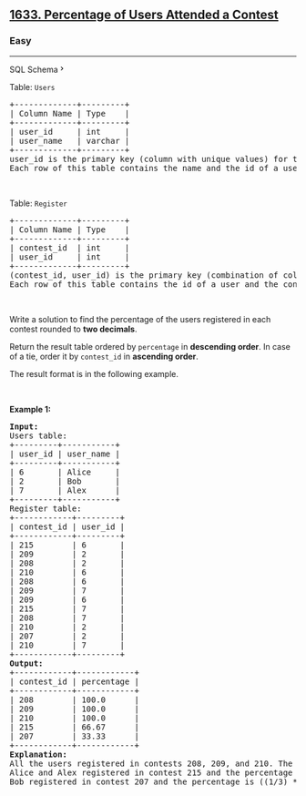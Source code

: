 <h2><a href="https://leetcode.com/problems/percentage-of-users-attended-a-contest/">1633. Percentage of Users Attended a Contest</a></h2><h3>Easy</h3><hr><div class="sql-schema-wrapper__3VBi"><a class="sql-schema-link__3cEg">SQL Schema<svg viewBox="0 0 24 24" width="1em" height="1em" class="icon__1Md2"><path fill-rule="evenodd" d="M10 6L8.59 7.41 13.17 12l-4.58 4.59L10 18l6-6z"></path></svg></a></div><div><p>Table: <code>Users</code></p>

<pre style="position: relative;">+-------------+---------+
| Column Name | Type    |
+-------------+---------+
| user_id     | int     |
| user_name   | varchar |
+-------------+---------+
user_id is the primary key (column with unique values) for this table.
Each row of this table contains the name and the id of a user.
<div class="open_grepper_editor" title="Edit &amp; Save To Grepper"></div></pre>

<p>&nbsp;</p>

<p>Table: <code>Register</code></p>

<pre style="position: relative;">+-------------+---------+
| Column Name | Type    |
+-------------+---------+
| contest_id  | int     |
| user_id     | int     |
+-------------+---------+
(contest_id, user_id) is the primary key (combination of columns with unique values) for this table.
Each row of this table contains the id of a user and the contest they registered into.
<div class="open_grepper_editor" title="Edit &amp; Save To Grepper"></div></pre>

<p>&nbsp;</p>

<p>Write a solution to find the percentage of the users registered in each contest rounded to <strong>two decimals</strong>.</p>

<p>Return the result table ordered by <code>percentage</code> in <strong>descending order</strong>. In case of a tie, order it by <code>contest_id</code> in <strong>ascending order</strong>.</p>

<p>The result format is in the following example.</p>

<p>&nbsp;</p>
<p><strong class="example">Example 1:</strong></p>

<pre style="position: relative;"><strong>Input:</strong> 
Users table:
+---------+-----------+
| user_id | user_name |
+---------+-----------+
| 6       | Alice     |
| 2       | Bob       |
| 7       | Alex      |
+---------+-----------+
Register table:
+------------+---------+
| contest_id | user_id |
+------------+---------+
| 215        | 6       |
| 209        | 2       |
| 208        | 2       |
| 210        | 6       |
| 208        | 6       |
| 209        | 7       |
| 209        | 6       |
| 215        | 7       |
| 208        | 7       |
| 210        | 2       |
| 207        | 2       |
| 210        | 7       |
+------------+---------+
<strong>Output:</strong> 
+------------+------------+
| contest_id | percentage |
+------------+------------+
| 208        | 100.0      |
| 209        | 100.0      |
| 210        | 100.0      |
| 215        | 66.67      |
| 207        | 33.33      |
+------------+------------+
<strong>Explanation:</strong> 
All the users registered in contests 208, 209, and 210. The percentage is 100% and we sort them in the answer table by contest_id in ascending order.
Alice and Alex registered in contest 215 and the percentage is ((2/3) * 100) = 66.67%
Bob registered in contest 207 and the percentage is ((1/3) * 100) = 33.33%
<div class="open_grepper_editor" title="Edit &amp; Save To Grepper"></div></pre>
</div>